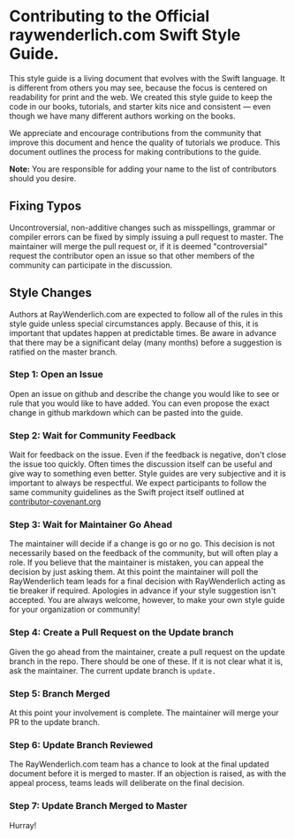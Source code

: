 

# Contributing to the Official raywenderlich.com Swift Style Guide.

This style guide is a living document that evolves with the Swift language. It is different from others you may see, because the focus is centered on readability for print and the web. We created this style guide to keep the code in our books, tutorials, and starter kits nice and consistent — even though we have many different authors working on the books.

We appreciate and encourage contributions from the community that improve this document and hence the quality of tutorials we produce.  This document outlines the process for making contributions to the guide.

**Note:** You are responsible for adding your name to the list of contributors should you desire.

## Fixing Typos

Uncontroversial, non-additive changes such as misspellings, grammar or compiler errors can be fixed by simply issuing a pull request to master. The maintainer will merge the pull request or, if it is deemed "controversial" request the contributor open an issue so that other members of the community can participate in the discussion.

## Style Changes 

Authors at RayWenderlich.com are expected to follow all of the rules in this style guide unless special circumstances apply.  Because of this, it is important that updates happen at predictable times.  Be aware in advance that there may be a significant delay (many months) before a suggestion is ratified on the master branch.
### Step 1: Open an Issue

Open an issue on github and describe the change you would like to see or rule that you would like to have added.  You can even propose the exact change in github markdown which can be pasted into the guide.
### Step 2: Wait for Community Feedback

Wait for feedback on the issue. Even if the feedback is negative, don't close the issue too quickly.  Often times the discussion itself can be useful and give way to something even better.  Style guides are very subjective and it is important to always be respectful.  We expect participants to follow the same community guidelines as the Swift project itself outlined at [contributor-covenant.org](http://contributor-covenant.org)
### Step 3: Wait for Maintainer Go Ahead

The maintainer will decide if a change is go or no go.  This decision is not necessarily based on the feedback of the community, but will often play a role. If you believe that the maintainer is mistaken, you can appeal the decision by just asking them. At this point the maintainer will poll the RayWenderlich team leads for a final decision with RayWenderlich acting as tie breaker if required.  Apologies in advance if your style suggestion isn't accepted.  You are always welcome, however, to make your own style guide for your organization or community! 
### Step 4: Create a Pull Request on the Update branch

Given the go ahead from the maintainer, create a pull request on the update branch in the repo.  There should be one of these.  If it is not clear what it is, ask the maintainer.  The current update branch is `update.`
### Step 5: Branch Merged

At this point your involvement is complete. The maintainer will merge your PR to the update branch.
### Step 6: Update Branch Reviewed

The RayWenderlich.com team has a chance to look at the final updated document before it is merged to master.  If an objection is raised, as with the appeal process, teams leads will deliberate on the final decision.

### Step 7: Update Branch Merged to Master

Hurray!
